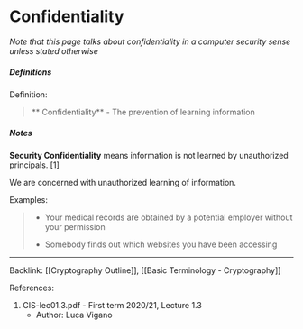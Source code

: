 # Confidentiality
*Note that this page talks about confidentiality in a computer security sense unless stated otherwise*

##### Definitions
Definition:
>** Confidentiality** - The prevention of learning information

##### Notes
**Security Confidentiality** means information is not learned by unauthorized principals. [1]

We are concerned with unauthorized learning of information.


Examples:
>- Your medical records are obtained by a potential employer without your permission
>
>- Somebody finds out which websites you have been accessing


---
Backlink: [[Cryptography Outline]], [[Basic Terminology - Cryptography]]

References: 
1. CIS-lec01.3.pdf - First term 2020/21, Lecture 1.3
	- Author: Luca Vigano
